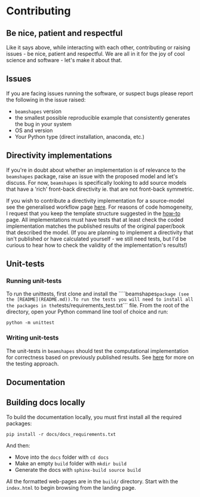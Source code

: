 #  Contributing 

## Be nice, patient and respectful
Like it says above, while interacting with each other, contributing or raising issues - be nice, patient and respectful. We are all in it for the joy of cool science and software - let's make it about that. 

## Issues 
If you are facing issues running the software, or suspect bugs please report the following in the issue raised:

* ```beamshapes``` version 
* the smallest possible reproducible example that consistently generates the bug in your system
* OS and version
* Your Python type (direct installation, anaconda, etc.)

## Directivity implementations

If you're in doubt about whether an implementation is of relevance to the ```beamshapes``` package, raise an issue with the proposed model and let's discuss. For now, ```beamshapes``` is specifically looking to add source models that have a 'rich' front-back directivity ie. that are not front-back symmetric. 

If you wish to contribute a directivity implementation for a source-model see the generalised workflow page [here](https://beamshapes.readthedocs.io/en/latest/general_workflow.html). 
For reasons of code homogeneity, I request that you keep the template structure suggested in the [how-to](https://beamshapes.readthedocs.io/en/latest/general_workflow.html) page. All implementations must have tests that at least check the coded implementation matches the published results of the original paper/book that described the model. (If you are planning to implement a directivity that isn't published or have calculated yourself - we still need tests, but I'd be curious to hear how to check the validity of the implementation's results!)

##  Unit-tests
### Running unit-tests
To run the unittests, first clone and install the ````beamshapes``` package (see the [README](README.md)).To run the tests you will need to install all the packages in the ```tests/requirements_test.txt``` file. From the root of the directory, open your Python command line tool of choice and run:

```python -m unittest```  

### Writing unit-tests
The unit-tests in ```beamshapes``` should test the computational implementation for correctness based on previously published results. See [here](beamshapes/tests/testing.md) for more on the testing approach. 

## Documentation

## Building docs locally
To build the documentation locally, you must first install all the required packages:

```pip install -r docs/docs_requirements.txt``` 

And then:

* Move into the ```docs``` folder with ```cd docs```
* Make an empty ```build``` folder with ```mkdir build```
* Generate the docs with ```sphinx-build source build```

All the formatted web-pages are in the ```build/``` directory. Start with the ```index.html``` to begin browsing from the landing page. 